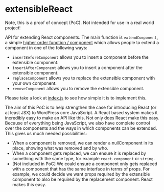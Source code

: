 # extensibleReact

Note, this is a proof of concept (PoC). Not intended for use in a real world project!

API for extending React components. The main function is `extendComponent`, a simple [higher order function / component](https://facebook.github.io/react/docs/higher-order-components.html) which allows people to extend a component in one of the following ways:

- `insertBeforeComponent` allows you to insert a component before the extensible component.
- `insertAfterComponent` allows you to insert a component after the extensible component.
- `replaceComponent` allows you to replace the extensible component with your own component.
- `removeComponent` allows you to remove the extensible component.

Please take a look at [index.js]() to see how simple it is to implement this.

The aim of this PoC is to help strengthen the case for introducing React (or at least JSX) to WordPress core JavaScript. A React based system makes it incredibly easy to make an API like this. Not only does React make this easy. Because of everything being JavaScript, we also have complete control over the components and the ways in which components can be extended. This gives us much needed possibilities:

- When a component is removed, we can render a nullComponent in its place, showing what was removed and by who.
- When a component gets replaced, we can ensure it is replaced by something with the same type, for example `react.component` or `string`.
- [Not included in PoC] We could ensure a component only gets replaced with a component that has the same interface in terms of props. For example, we could decide we want props required by the extensible component to also be required by the replacement component. React makes this easy.
